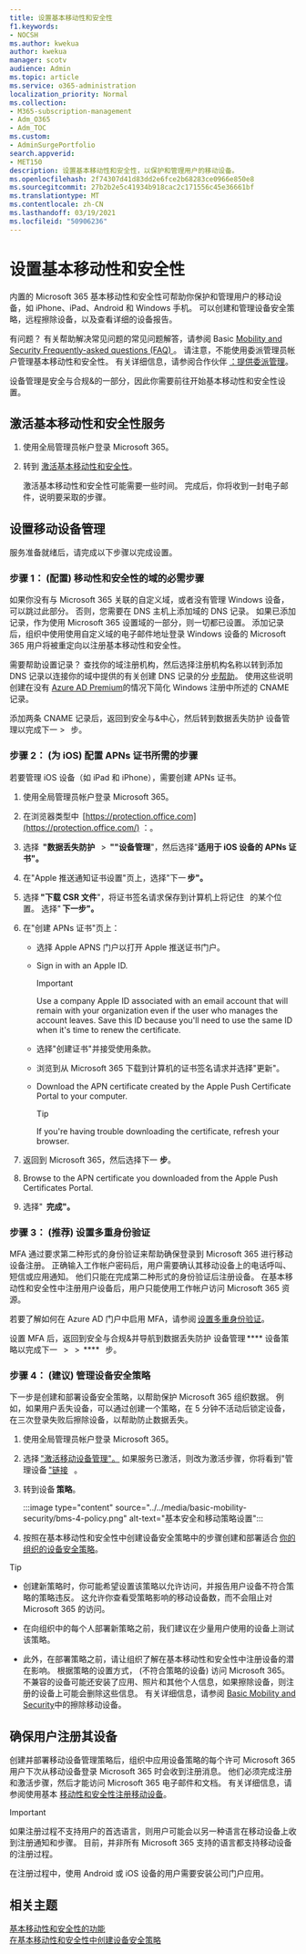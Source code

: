 ```yaml
---
title: 设置基本移动性和安全性
f1.keywords:
- NOCSH
ms.author: kwekua
author: kwekua
manager: scotv
audience: Admin
ms.topic: article
ms.service: o365-administration
localization_priority: Normal
ms.collection:
- M365-subscription-management
- Adm_O365
- Adm_TOC
ms.custom:
- AdminSurgePortfolio
search.appverid:
- MET150
description: 设置基本移动性和安全性，以保护和管理用户的移动设备。
ms.openlocfilehash: 2f74307d41d83dd2e6fce2b68283ce0966e850e8
ms.sourcegitcommit: 27b2b2e5c41934b918cac2c171556c45e36661bf
ms.translationtype: MT
ms.contentlocale: zh-CN
ms.lasthandoff: 03/19/2021
ms.locfileid: "50906236"
---
```

# <a name="set-up-basic-mobility-and-security"></a>设置基本移动性和安全性

内置的 Microsoft 365 基本移动性和安全性可帮助你保护和管理用户的移动设备，如 iPhone、iPad、Android 和 Windows 手机。 可以创建和管理设备安全策略，远程擦除设备，以及查看详细的设备报告。

有问题？ 有关帮助解决常见问题的常见问题解答，请参阅 Basic [Mobility and Security Frequently-asked questions (FAQ) ](frequently-asked-questions.md)。 请注意，不能使用委派管理员帐户管理基本移动性和安全性。 有关详细信息，请参阅合作伙伴 [：提供委派管理](https://support.microsoft.com/office/partners-offer-delegated-administration-26530dc0-ebba-415b-86b1-b55bc06b073e)。 

设备管理是安全与合规&的一部分，因此你需要前往开始基本移动性和安全性设置。

## <a name="activate-the-basic-mobility-and-security-service"></a>激活基本移动性和安全性服务

1. 使用全局管理员帐户登录 Microsoft 365。

2. 转到 [激活基本移动性和安全性](https://admin.microsoft.com/EAdmin/Device/IntuneInventory.aspx)。

   激活基本移动性和安全性可能需要一些时间。 完成后，你将收到一封电子邮件，说明要采取的步骤。

## <a name="set-up-mobile-device-management"></a>设置移动设备管理

服务准备就绪后，请完成以下步骤以完成设置。

### <a name="step-1-required-configure-domains-for-basic-mobility-and-security"></a>步骤 1： (配置) 移动性和安全性的域的必需步骤

如果你没有与 Microsoft 365 关联的自定义域，或者没有管理 Windows 设备，可以跳过此部分。 否则，您需要在 DNS 主机上添加域的 DNS 记录。 如果已添加记录，作为使用 Microsoft 365 设置域的一部分，则一切都已设置。 添加记录后，组织中使用使用自定义域的电子邮件地址登录 Windows 设备的 Microsoft 365 用户将被重定向以注册基本移动性和安全性。

需要帮助设置记录？ 查找你的域注册机构，然后选择注册机构名称以转到添加 DNS 记录以连接你的域中提供的有关创建 DNS 记录的分 [步帮助](/office365/admin/get-help-with-domains/create-dns-records-at-any-dns-hosting-provider)。 使用这些说明创建在没有 [Azure AD Premium](/mem/intune/enrollment/windows-enroll#simplify-windows-enrollment-without-azure-ad-premium)的情况下简化 Windows 注册中所述的 CNAME 记录。

添加两条 CNAME 记录后，返回到安全与&中心，然后转到数据丢失防护 设备管理以完成下一  >     步。

### <a name="step-2-required-configure-an-apns-certificate-for-ios-devices"></a>步骤 2： (为 iOS) 配置 APNs 证书所需的步骤

若要管理 iOS 设备（如 iPad 和 iPhone），需要创建 APNs 证书。

1. 使用全局管理员帐户登录 Microsoft 365。

2. 在浏览器类型中  [https://protection.office.com](https://protection.office.com/) ：。

3. 选择  **"数据丢失防护**   >  **""设备管理**"，然后选择"**适用于 iOS 设备的 APNs 证书"。**

4. 在"Apple 推送通知证书设置"页上，选择"下一 **步"。**

5. 选择 **"下载 CSR 文件**"，将证书签名请求保存到计算机上将记住   的某个位置。 选择" **下一步"。**

6. 在"创建 APNs 证书"页上：

   - 选择 Apple APNS 门户以打开 Apple 推送证书门户。
   - Sign in with an Apple ID.

     > [!IMPORTANT]
     > Use a company Apple ID associated with an email account that will remain with your organization even if the user who manages the account leaves. Save this ID because you'll need to use the same ID when it's time to renew the certificate.

   - 选择"创建证书"并接受使用条款。
   - 浏览到从 Microsoft 365 下载到计算机的证书签名请求并选择"更新"。
   - Download the APN certificate created by the Apple Push Certificate Portal to your computer.

     > [!TIP]
     > If you're having trouble downloading the certificate, refresh your browser.

7. 返回到 Microsoft 365，然后选择下一 **步**。

8.  Browse to the APN certificate you downloaded from the Apple Push Certificates Portal.

9. 选择"  **完成"。**

### <a name="step-3-recommended-set-up-multi-factor-authentication"></a>步骤 3： (推荐) 设置多重身份验证

MFA 通过要求第二种形式的身份验证来帮助确保登录到 Microsoft 365 进行移动设备注册。 正确输入工作帐户密码后，用户需要确认其移动设备上的电话呼叫、短信或应用通知。 他们只能在完成第二种形式的身份验证后注册设备。 在基本移动性和安全性中注册用户设备后，用户只能使用工作帐户访问 Microsoft 365 资源。

若要了解如何在 Azure AD 门户中启用 MFA，请参阅 [设置多重身份验证](../security-and-compliance/set-up-multi-factor-authentication.md)。

设置 MFA 后，返回到安全与合规&并导航到数据丢失防护 设备管理 **** 设备策略以完成下一   >     >  ****   步。

### <a name="step-4-recommended-manage-device-security-policies"></a>步骤 4： (建议) 管理设备安全策略

下一步是创建和部署设备安全策略，以帮助保护 Microsoft 365 组织数据。 例如，如果用户丢失设备，可以通过创建一个策略，在 5 分钟不活动后锁定设备，在三次登录失败后擦除设备，以帮助防止数据丢失。

1. 使用全局管理员帐户登录 Microsoft 365。

2. 选择 ["激活移动设备管理"。](https://admin.microsoft.com/EAdmin/Device/IntuneInventory.aspx) 如果服务已激活，则改为激活步骤，你将看到"管理设备 ["链接](https://admin.microsoft.com/adminportal/home#/MifoDevices)   。

3. 转到设备 **策略**。

   :::image type="content" source="../../media/basic-mobility-security/bms-4-policy.png" alt-text="基本安全和移动策略设置":::

4. 按照在基本移动性和安全性中创建设备安全策略中的步骤创建和部署适合 [你的组织的设备安全策略](create-device-security-policies.md)。

> [!TIP]
>
> - 创建新策略时，你可能希望设置该策略以允许访问，并报告用户设备不符合策略的策略违反。 这允许你查看受策略影响的移动设备数，而不会阻止对 Microsoft 365 的访问。
>
> - 在向组织中的每个人部署新策略之前，我们建议在少量用户使用的设备上测试该策略。
>
> - 此外，在部署策略之前，请让组织了解在基本移动性和安全性中注册设备的潜在影响。 根据策略的设置方式， (不符合策略的设备) 访问 Microsoft 365。 不兼容的设备可能还安装了应用、照片和其他个人信息，如果擦除设备，则注册的设备上可能会删除这些信息。 有关详细信息，请参阅 [Basic Mobility and Security](wipe-mobile-device.md)中的擦除移动设备。

## <a name="make-sure-users-enroll-their-devices"></a>确保用户注册其设备

创建并部署移动设备管理策略后，组织中应用设备策略的每个许可 Microsoft 365 用户下次从移动设备登录 Microsoft 365 时会收到注册消息。 他们必须完成注册和激活步骤，然后才能访问 Microsoft 365 电子邮件和文档。 有关详细信息，请参阅使用基本 [移动性和安全性注册移动设备](enroll-your-mobile-device.md)。

> [!IMPORTANT]
> 如果注册过程不支持用户的首选语言，则用户可能会以另一种语言在移动设备上收到注册通知和步骤。 目前，并非所有 Microsoft 365 支持的语言都支持移动设备的注册过程。

在注册过程中，使用 Android 或 iOS 设备的用户需要安装公司门户应用。

## <a name="related-topics"></a>相关主题

[基本移动性和安全性的功能](capabilities.md)<br/>
[在基本移动性和安全性中创建设备安全策略](create-device-security-policies.md)